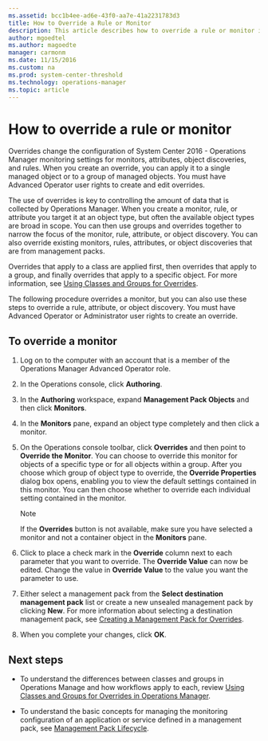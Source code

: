 ```yaml
---
ms.assetid: bcc1b4ee-ad6e-43f0-aa7e-41a2231783d3
title: How to Override a Rule or Monitor
description: This article describes how to override a rule or monitor in the Operations Manager Operations console.
author: mgoedtel
ms.author: magoedte
manager: carmonm
ms.date: 11/15/2016
ms.custom: na
ms.prod: system-center-threshold
ms.technology: operations-manager
ms.topic: article
---
```


# How to override a rule or monitor

Overrides change the configuration of System Center 2016 - Operations Manager monitoring settings for monitors, attributes, object discoveries, and rules. When you create an override, you can apply it to a single managed object or to a group of managed objects. You must have Advanced Operator user rights to create and edit overrides.  
  
The use of overrides is key to controlling the amount of data that is collected by Operations Manager. When you create a monitor, rule, or attribute you target it at an object type, but often the available object types are broad in scope. You can then use groups and overrides together to narrow the focus of the monitor, rule, attribute, or object discovery. You can also override existing monitors, rules, attributes, or object discoveries that are from management packs.  
  
Overrides that apply to a class are applied first, then overrides that apply to a group, and finally overrides that apply to a specific object. For more information, see [Using Classes and Groups for Overrides](manage-mp-overview-override-targets.md).  
  
The following procedure overrides a monitor, but you can also use these steps to override a rule, attribute, or object discovery. You must have Advanced Operator or Administrator user rights to create an override.  
  
## To override a monitor  
  
1.  Log on to the computer with an account that is a member of the Operations Manager Advanced Operator role.  
  
2.  In the Operations console, click **Authoring**.  
  
3.  In the **Authoring** workspace, expand **Management Pack Objects** and then click **Monitors**.  
  
4.  In the **Monitors** pane, expand an object type completely and then click a monitor.  
  
5.  On the Operations console toolbar, click **Overrides** and then point to **Override the Monitor**. You can choose to override this monitor for objects of a specific type or for all objects within a group. After you choose which group of object type to override, the **Override Properties** dialog box opens, enabling you to view the default settings contained in this monitor. You can then choose whether to override each individual setting contained in the monitor.   
  
    > [!NOTE]  
    > If the **Overrides** button is not available, make sure you have selected a monitor and not a container object in the **Monitors** pane.  
  
6.  Click to place a check mark in the **Override** column next to each parameter that you want to override. The **Override Value** can now be edited. Change the value in **Override Value** to the value you want the parameter to use.  
  
7.  Either select a management pack from the **Select destination management pack** list or create a new unsealed management pack by clicking **New**. For more information about selecting a destination management pack, see [Creating a Management Pack for Overrides](manage-mp-create-unsealed-mp.md).  
  
8.  When you complete your changes, click **OK**.  
  
## Next steps

- To understand the differences between classes and groups in Operations Manage and how workflows apply to each, review [Using Classes and Groups for Overrides in Operations Manager](manage-mp-overview-override-targets.md).

- To understand the basic concepts for managing the monitoring configuration of an application or service defined in a management pack, see [Management Pack Lifecycle](manage-mp-lifecycle.md).

 
  
